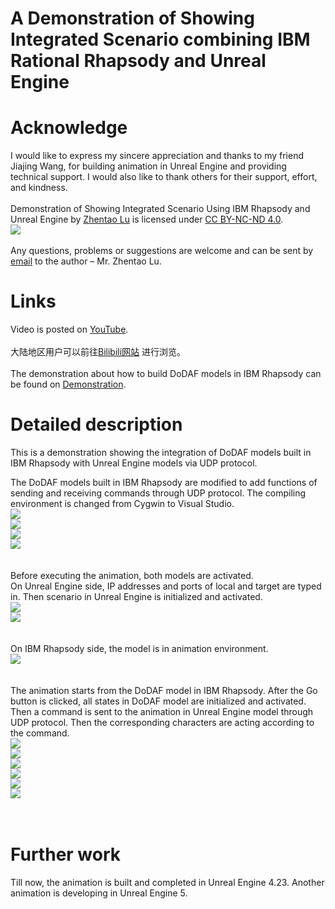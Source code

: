 # A Demonstration of Showing Integrated Scenario combining IBM Rational Rhapsody and Unreal Engine</br>
# Acknowledge</br>
I would like to express my sincere appreciation and thanks to my friend Jiajing Wang, for building animation in Unreal Engine and providing technical support. I would also like to thank others for their support, effort, and kindness.</br>
</br>
Demonstration of Showing Integrated Scenario Using IBM Rhapsody and Unreal Engine by [Zhentao Lu](https://github.com/lvzt) is licensed under [CC BY-NC-ND 4.0](http://creativecommons.org/licenses/by-nc-nd/4.0/?ref=chooser-v1).</br>
![](/image/CC_BY-NC-ND.png)</br>
</br>
Any questions, problems or suggestions are welcome and can be sent by [email](<lvzht@hotmail.com>) to the author – Mr. Zhentao Lu.</br>
# Links</br>
Video is posted on [YouTube](http://www.).</br>
</br>
大陆地区用户可以前往[Bilibili网站](http://www.) 进行浏览。</br>
</br>
The demonstration about how to build DoDAF models in IBM Rhapsody can be found on [Demonstration](http://www.).</br>
# Detailed description</br>
This is a demonstration showing the integration of DoDAF models built in IBM Rhapsody with Unreal Engine models via UDP protocol.

The DoDAF models built in IBM Rhapsody are modified to add functions of sending and receiving commands through UDP protocol. The compiling environment is changed from Cygwin to Visual Studio.</br>
![](/image/people.bmp)</br>
![](/image/ground_transportation.bmp)</br>
![](/image/aerial_transportation.bmp)</br>
![](/image/railway_transportation.bmp)</br>
</br></br>
Before executing the animation, both models are activated.</br>
On Unreal Engine side, IP addresses and ports of local and target are typed in. Then scenario in Unreal Engine is initialized and activated.</br>
![](/image/UE4_01.jpg)</br>
![](/image/UE4_02.jpg)</br>
</br></br>
On IBM Rhapsody side, the model is in animation environment.</br>
![](/image/Rha_04.jpg)</br>
</br></br>
The animation starts from the DoDAF model in IBM Rhapsody. After the Go button is clicked, all states in DoDAF model are initialized and activated. Then a command is sent to the animation in Unreal Engine model through UDP protocol. Then the corresponding characters are acting according to the command.</br>
![](/image/Rha_01.jpg)</br>
![](/image/Rha_03.jpg)</br>
![](/image/UE4_03.jpg)</br>
![](/image/UE4_04.jpg)</br>
![](/image/UE4_08.jpg)</br>
![](/image/UE4_10.jpg)</br>
</br></br>
# Further work</br>
Till now, the animation is built and completed in Unreal Engine 4.23. Another animation is developing in Unreal Engine 5.</br>
